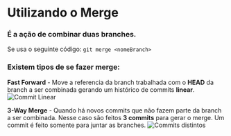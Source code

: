 # Utilizando o Merge
### É a ação de combinar duas branches.
Se usa o seguinte código:
`git merge <nomeBranch>`

### Existem tipos de se fazer merge:
**Fast Forward** - Move a referencia da branch trabalhada com o **HEAD** da branch a ser combinada gerando um histórico de commits **linear**.
![Commit Linear](https://d2v0x26thbzlwf.cloudfront.net/prod/190/img/rId14km5kv44u.ktl.png)


**3-Way Merge** - Quando há novos commits que não fazem parte da branch a ser combinada. Nesse caso são feitos **3 commits** para gerar o merge. Um commit é feito somente para juntar as branches. 
![Commits distintos](https://d2v0x26thbzlwf.cloudfront.net/prod/190/img/rId15q356ecnz.46f.png)
<!--stackedit_data:
eyJoaXN0b3J5IjpbLTY0MjI1Mjk5NV19
-->